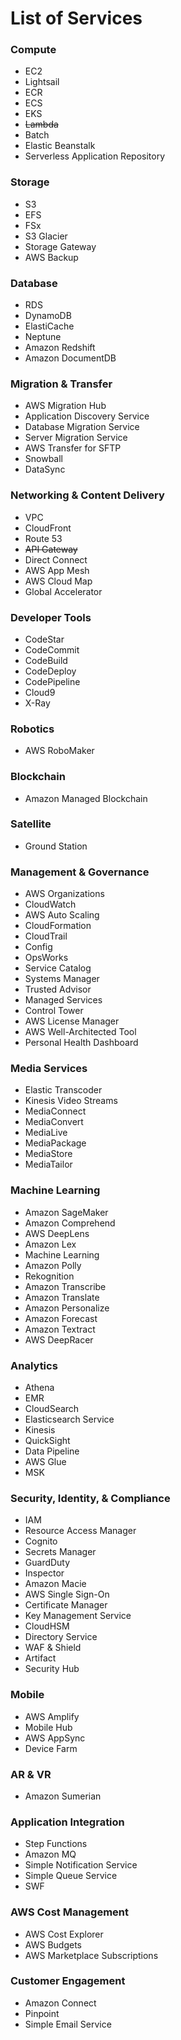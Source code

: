 # List of Services
<h3>Compute</h3>

- EC2
- Lightsail
- ECR
- ECS
- EKS
- ~~Lambda~~
- Batch
- Elastic Beanstalk
- Serverless Application Repository
<h3>Storage</h3>

- S3
- EFS
- FSx
- S3 Glacier
- Storage Gateway
- AWS Backup
<h3>Database</h3>

- RDS
- DynamoDB
- ElastiCache
- Neptune
- Amazon Redshift
- Amazon DocumentDB
<h3>Migration & Transfer</h3>

- AWS Migration Hub
- Application Discovery Service
- Database Migration Service
- Server Migration Service
- AWS Transfer for SFTP
- Snowball
- DataSync
<h3>Networking & Content Delivery</h3>

- VPC
- CloudFront
- Route 53
- ~~API Gateway~~
- Direct Connect
- AWS App Mesh
- AWS Cloud Map
- Global Accelerator
<h3>Developer Tools</h3>

- CodeStar
- CodeCommit
- CodeBuild
- CodeDeploy
- CodePipeline
- Cloud9
- X-Ray

<h3>Robotics</h3>

- AWS RoboMaker

<h3>Blockchain</h3>

- Amazon Managed Blockchain

<h3>Satellite</h3>

- Ground Station

<h3>Management & Governance</h3>

- AWS Organizations
- CloudWatch
- AWS Auto Scaling
- CloudFormation
- CloudTrail
- Config
- OpsWorks
- Service Catalog
- Systems Manager
- Trusted Advisor
- Managed Services
- Control Tower
- AWS License Manager
- AWS Well-Architected Tool
- Personal Health Dashboard

<h3>Media Services</h3>

- Elastic Transcoder
- Kinesis Video Streams
- MediaConnect
- MediaConvert
- MediaLive
- MediaPackage
- MediaStore
- MediaTailor

<h3>Machine Learning</h3>

- Amazon SageMaker
- Amazon Comprehend
- AWS DeepLens
- Amazon Lex
- Machine Learning
- Amazon Polly
- Rekognition
- Amazon Transcribe
- Amazon Translate
- Amazon Personalize
- Amazon Forecast
- Amazon Textract
- AWS DeepRacer

<h3>Analytics</h3>

- Athena
- EMR
- CloudSearch
- Elasticsearch Service
- Kinesis
- QuickSight
- Data Pipeline
- AWS Glue
- MSK

<h3>Security, Identity, & Compliance</h3>

- IAM
- Resource Access Manager
- Cognito
- Secrets Manager
- GuardDuty
- Inspector
- Amazon Macie
- AWS Single Sign-On
- Certificate Manager
- Key Management Service
- CloudHSM
- Directory Service
- WAF & Shield
- Artifact
- Security Hub

<h3>Mobile</h3>

- AWS Amplify
- Mobile Hub
- AWS AppSync
- Device Farm

<h3>AR & VR</h3>

- Amazon Sumerian

<h3>Application Integration</h3>

- Step Functions
- Amazon MQ
- Simple Notification Service
- Simple Queue Service
- SWF

<h3>AWS Cost Management</h3>

- AWS Cost Explorer
- AWS Budgets
- AWS Marketplace Subscriptions

<h3>Customer Engagement</h3>

- Amazon Connect
- Pinpoint
- Simple Email Service